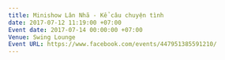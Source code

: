 ```yaml
---
title: Minishow Lân Nhã - Kể câu chuyện tình
date: 2017-07-12 11:19:00 +07:00
Event date: 2017-07-14 00:00:00 +07:00
Venue: Swing Lounge
Event URL: https://www.facebook.com/events/447951385591210/
---
```


